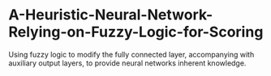 # A-Heuristic-Neural-Network-Relying-on-Fuzzy-Logic-for-Scoring
Using fuzzy logic to modify the fully connected layer, accompanying with auxiliary output layers, to provide neural networks inherent knowledge.
